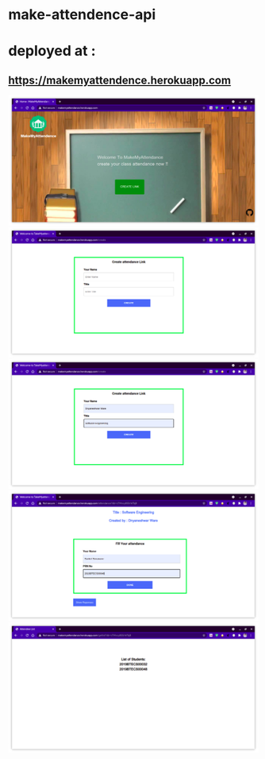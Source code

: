 # make-attendence-api

 # deployed at : 
<h2><a href="https://makemyattendance.herokuapp.com">https://makemyattendence.herokuapp.com</a></h2>

<img src="./snaps/attendence.png">
<br>
<img src="./snaps/attendence1.png">
<br>
<img src="./snaps/attendence2.png">
<br>
<img src="./snaps/attendence3.png">
<br>
<img src="./snaps/attendence4.png">






